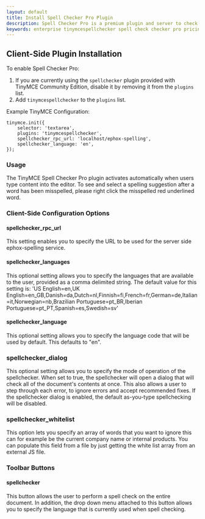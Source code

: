 ```yaml
---
layout: default
title: Install Spell Checker Pro Plugin
description: Spell Checker Pro is a premium plugin and server to check spelling as-you-type.
keywords: enterprise tinymcespellchecker spell check checker pro pricing
---
```



## Client-Side Plugin Installation

To enable Spell Checker Pro:

1. If you are currently using the `spellchecker` plugin provided with TinyMCE Community Edition, disable it by removing it from the `plugins` list.
2. Add `tinymcespellchecker` to the `plugins` list.

Example TinyMCE Configuration:

````
tinymce.init({
	selector: 'textarea',
	plugins: 'tinymcespellchecker',
	spellchecker_rpc_url: 'localhost/ephox-spelling',
	spellchecker_language: 'en',
});
````

### Usage

The TinyMCE Spell Checker Pro plugin activates automatically when users type content into the editor. To see and select a spelling suggestion after a word has been misspelled, please right click the misspelled red underlined word.

### Client-Side Configuration Options

#### spellchecker_rpc_url
This setting enables you to specify the URL to be used for the server side ephox-spelling service.

#### spellchecker_languages
This optional setting allows you to specify the languages that are available to the user, provided as a comma delimited string. The default value for this setting is: 'US English=en,UK English=en_GB,Danish=da,Dutch=nl,Finnish=fi,French=fr,German=de,Italian=it,Norwegian=nb,Brazilian Portuguese=pt_BR,Iberian Portuguese=pt_PT,Spanish=es,Swedish=sv'

#### spellchecker_language
This optional setting allows you to specify the language code that will be used by default. This defaults to "en".

### spellchecker_dialog
This optional setting allows you to specify the mode of operation of the spellchecker. When set to true, the spellchecker will open a dialog that will check all of the document's contents at once. This also allows a user to step through each error, to ignore errors and accept recommended fixes. If the spellchecker dialog is enabled, the default as-you-type spellchecking will be disabled.

### spellchecker_whitelist
This option lets you specify an array of words that you want to ignore this can for example be the current company name or internal products. You can populate this field from a file by just getting the white list array from an external JS file.

### Toolbar Buttons

#### spellchecker
This button allows the user to perform a spell check on the entire document.  In addition, the drop down menu attached to this button allows you to specify the language that is currently used when spell checking.
